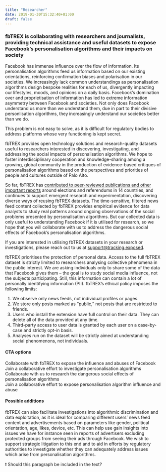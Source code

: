 ```yaml
---
title: "Researcher"
date: 2019-01-30T15:32:40+01:00
draft: false
---
```


### fbTREX is collaborating with researchers and journalists, providing technical assistance and useful datasets to expose Facebook’s personalisation algorithms and their impacts on society

Facebook has immense influence over the flow of information. Its personalisation algorithms feed us information based on our existing orientations, reinforcing confirmation biases and polarisation in our societies. We increasingly lack common understandings as personalisation algorithms design bespoke realities for each of us, divergently impacting our lifestyles, moods, and opinions on a daily basis. Facebook’s domination over and proprietisation of information has led to extreme information asymmetry between Facebook and societies. Not only does Facebook understand us more than we understand them, due in part to their divisive personlisation algorithms, they increasingly understand our societies better than we do.

This problem is not easy to solve, as it is difficult for regulatory bodies to address platforms whose very functioning is kept secret.

fbTREX provides open technology solutions and research-quality datasets useful to researchers interested in discovering, investigating, and addressing the social impacts of personalisation algorithms. We hope to foster interdisciplinary cooperation and knowledge-sharing among a growing, global community in the production of evidence-based critiques of personalisation algorithms based on the perspectives and priorities of people and cultures outside of Palo Alto.

So far, fbTREX has [contributed to peer-reviewed publications and other important reports](https://facebook.tracking.exposed/initiatives) around elections and referendums in 14 countries, and continues to support emergent research and experimentation, discovering diverse ways of reusing fbTREX datasets. The time-sensitive, filtered news feed content collected by fbTREX provides empirical evidence for data analysts to study real patterns around ongoing observations of the social problems presented by personalisation algorithms. But our collected data is only useful to understanding Facebook if it is utilised for research, so we hope that you will collaborate with us to address the dangerous social effects of Facebook’s personalisation algorithms.

If you are interested in utilising fbTREX datasets in your research or investigations, please reach out to us at support@tracking.exposed.

fbTREX prioritises the protection of personal data. Access to the full fbTREX dataset is strictly limited to researchers analysing collective phenomena in the public interest. We are asking individuals only to share some of the data that Facebook gives them – the goal is to study social media influence, not the subjects participating. Still, this information can contain a lot of personally identifying information (PII). fbTREX’s ethical policy imposes the following limits:
1. We observe only news feeds, not individual profiles or pages.
2. We store only posts marked as “public,” not posts that are restricted to friends.
3. Users who install the extension have full control on their data. They can delete all of the data provided at any time.
4. Third-party access to user data is granted by each user on a case-by-case and strictly opt-in basis.
5. Analyses run on the dataset will be strictly aimed at understanding social phenomenons, not individuals.

#### CTA options
Collaborate with fbTREX to expose the influence and abuses of Facebook\
Join a collaborative effort to investigate personalisation algorithms\
Collaborate with us to research the dangerous social effects of personalisation algorithms\
Join a collaborative effort to expose personalisation algorithm influence and abuse

#### Possible additions
fbTREX can also facilitate investigations into algorithmic discrimination and data exploitation, as it is ideal for comparing different users’ news feed content and advertisements based on parameters like gender, political orientation, age, likes, device, etc. This can help use gain insights into issues we have for instance seen in reports of advertisers excluding protected groups from seeing their ads through Facebook. We wish to support strategic litigation to this end and to aid in efforts by regulatory authorities to investigate whether they can adequately address issues which arise from personalisation algorithms.

:heavy_exclamation_mark: Should this paragraph be included in the text?
